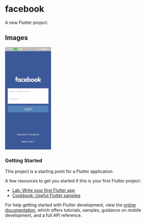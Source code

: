 # facebook

A new Flutter project.

## Images

<img src="https://raw.githubusercontent.com/Rahul-Chaudhary-dev/facebook/master/assets/images/login.jpg" height="30%" width="30%">

### Getting Started

This project is a starting point for a Flutter application.

A few resources to get you started if this is your first Flutter project:

- [Lab: Write your first Flutter app](https://docs.flutter.dev/get-started/codelab)
- [Cookbook: Useful Flutter samples](https://docs.flutter.dev/cookbook)

For help getting started with Flutter development, view the
[online documentation](https://docs.flutter.dev/), which offers tutorials,
samples, guidance on mobile development, and a full API reference.
